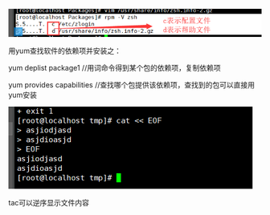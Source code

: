 ![1553519286798](images/1553519286798.png)



用yum查找软件的依赖项并安装之：

yum deplist package1		//用词命令得到某个包的依赖项，复制依赖项

yum provides capabilities 	//查找哪个包提供该依赖项，查找到的包可以直接用yum安装	 

![1553569569305](images/1553569569305.png)

tac可以逆序显示文件内容

